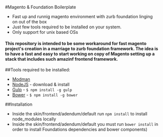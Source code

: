 #Magento & Foundation Boilerplate
 - Fast up and runnig magento environment with zurb foundation linging on out of the box
 - Just few tools required to be installed on your system.
 - Only support for unix based OSs


#### This repository is intended to be some workaround for fast magento project's creation in a marriage to zurb foundation framework. The idea is to have a fast and easy to start working on copy of Magento setting up a stack that includes such amazinf frontend framework.

 
##Tools required to be installed:
 - [Modman](https://github.com/colinmollenhour/modman) 
 - [NodeJS](http://nodejs.org/) - download & install
 - [Gulp](https://github.com/gulpjs/gulp) - `$ npm install -g gulp`
 - [Bower](http://bower.io/) - `$ npm install -g bower`

##Installation

 - Inside the skin/frontend/adendum/default run `npm install` to install node_modules locally
 - Inside the skin/frontend/adendum/default you must run `bower install` in order to install Foundations dependencies and bower components)
